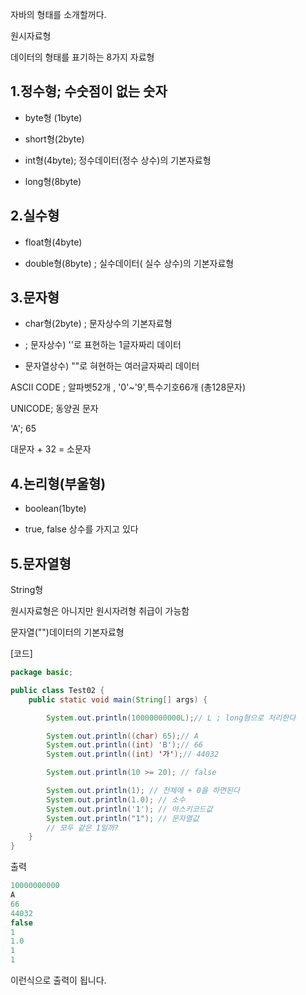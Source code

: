 자바의 형태를 소개할꺼다.

원시자료형

데이터의 형태를 표기하는 8가지 자료형

## 1.정수형; 수숫점이 없는 숫자
 
* byte형 (1byte)

* short형(2byte) 

* int형(4byte); 정수데이터(정수 상수)의 기본자료형 

* long형(8byte)


## 2.실수형

* float형(4byte)

* double형(8byte) ; 실수데이터( 실수 상수)의 기본자료형


## 3.문자형

* char형(2byte) ; 문자상수의 기본자료형

* ; 문자상수) ''로 표현하는 1글자짜리 데이터

* 문자열상수) ""로 혀현하는 여러글자짜리 데이터


ASCII CODE ; 알파벳52개 , '0'~'9',특수기호66개 (총128문자)

UNICODE; 동양권 문자

'A'; 65

대문자 + 32 = 소문자


## 4.논리형(부울형)

* boolean(1byte)

* true, false 상수를 가지고 있다


## 5.문자열형

String형

원시자료형은 아니지만 원시자려형 취급이 가능함

문자열("")데이터의 기본자료형


[코드]
```java
package basic;

public class Test02 {
	public static void main(String[] args) {

		System.out.println(10000000000L);// L ; long형으로 처리한다

		System.out.println((char) 65);// A
		System.out.println((int) 'B');// 66
		System.out.println((int) '가');// 44032

		System.out.println(10 >= 20); // false

		System.out.println(1); // 전체에 + 0을 하면된다
		System.out.println(1.0); // 소수
		System.out.println('1'); // 아스키코드값
		System.out.println("1"); // 문자열값
		// 모두 같은 1일까?
	}
}
```

출력
```java
10000000000
A
66
44032
false
1
1.0
1
1
```
이런식으로 출력이 됩니다.
